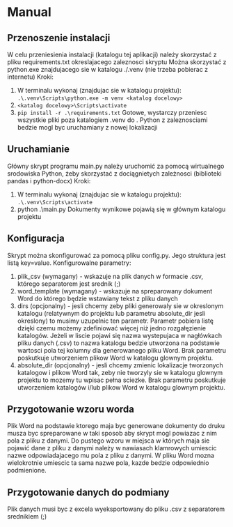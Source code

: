 # Manual
## Przenoszenie instalacji
W celu przeniesienia instalacji (katalogu tej aplikacji) należy skorzystać z pliku requirements.txt okreslajacego zaleznosci skryptu
Można skorzystać z python.exe znajdujacego sie w katalogu ./.venv (nie trzeba pobierac z internetu)
Kroki:
1. W terminalu wykonaj (znajdujac sie w katalogu projektu): `.\.venv\Scripts\python.exe -m venv <katalog docelowy>`
2. `<katalog docelowy>\Scripts\activate`
3. `pip install -r .\requirements.txt`
Gotowe, wystarczy przeniesc wszystkie pliki poza katalogiem .venv do <katalogu docelowego>. Python z zaleznosciami bedzie mogl byc uruchamiany z nowej lokalizacji
## Uruchamianie
Główny skrypt programu main.py należy uruchomić za pomocą wirtualnego srodowiska Python, żeby skorzystać z dociągnietych zależnosci (biblioteki pandas i python-docx)
Kroki:
1. W terminalu wykonaj (znajdujac sie w katalogu projektu): `.\.venv\Scripts\activate`
2. python .\main.py
Dokumenty wynikowe pojawią się w głównym katalogu projektu

## Konfiguracja
Skrypt można skonfigurować za pomocą pliku config.py. Jego struktura jest listą key=value. Konfigurowalne parametry:
1. plik_csv (wymagany) - wskazuje na plik danych w formacie .csv, którego separatorem jest srednik (;)
2. word_template (wymagany) - wskazuje na spreparowany dokument Word do którego będzie wstawiany tekst z pliku danych
3. dirs (opcjonalny) - jesli chcemy zeby pliki generowaly sie w okreslonym katalogu (relatywnym do projektu lub parametru absolute_dir jesli okreslony) to musimy uzupelnic ten parametr. Parametr pobiera listę dzięki czemu możemy zdefiniować więcej niż jedno rozgałęzienie katalogów. Jeżeli w liscie pojawi się nazwa wystepujaca w nagłówkach pliku danych (.csv) to nazwa katalogu bedzie utworzona na podstawie wartosci pola tej kolumny dla generowanego pliku Word. Brak parametru poskutkuje utworzeniem plikow Word w katalogu glownym projektu.
4. absolute_dir (opcjonalny) - jesli chcemy zmienic lokalizacje tworzonych katalogow i plikow Word tak, zeby nie tworzyly sie w katalogu glownym projektu to mozemy tu wpisac pełna sciezke. Brak parametru poskutkuje utworzeniem katalogów i/lub plikow Word w katalogu glownym projektu. 

## Przygotowanie wzoru worda
Plik Word na podstawie ktorego maja byc generowane dokumenty do druku musza byc spreparowane w taki sposob aby skrypt mogl powiazac z nim pola z pliku z danymi. Do pustego wzoru w miejsca w których maja sie pojawić dane z pliku z danymi należy w nawiasach klamrowych umiescic nazwe odpowiadajacego mu pola z pliku z danymi. W pliku Word mozna wielokrotnie umiescic ta sama nazwe pola, kazde bedzie odpowiednio podmienione.

## Przygotowanie danych do podmiany
Plik danych musi byc z excela wyeksportowany do pliku .csv z separatorem srednikiem (;) 